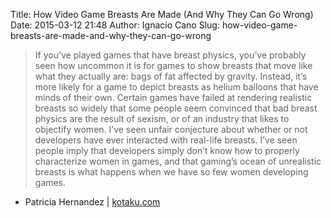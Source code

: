 Title: How Video Game Breasts Are Made (And Why They Can Go Wrong)
Date: 2015-03-12 21:48
Author: Ignacio Cano
Slug: how-video-game-breasts-are-made-and-why-they-can-go-wrong

> If you’ve played games that have breast physics, you’ve probably seen
> how uncommon it is for games to show breasts that move like what they
> actually are: bags of fat affected by gravity. Instead, it’s more
> likely for a game to depict breasts as helium balloons that have minds
> of their own. Certain games have failed at rendering realistic breasts
> so widely that some people seem convinced that bad breast physics are
> the result of sexism, or of an industry that likes to objectify women.
> I’ve seen unfair conjecture about whether or not developers have ever
> interacted with real-life breasts. I’ve seen people imply that
> developers simply don’t know how to properly characterize women in
> games, and that gaming’s ocean of unrealistic breasts is what happens
> when we have so few women developing games.

- Patricia Hernandez | [kotaku.com][]

  [kotaku.com]: http://kotaku.com/how-video-game-breasts-are-made-and-why-they-can-go-so-1687753475
    "How Video Game Breasts Are Made (And Why They Can Go Wrong)"
